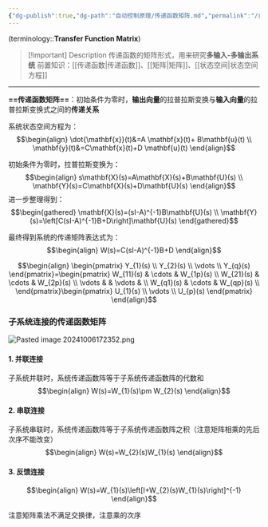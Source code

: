 ```yaml
---
{"dg-publish":true,"dg-path":"自动控制原理/传递函数矩阵.md","permalink":"/自动控制原理/传递函数矩阵/","dgPassFrontmatter":true,"noteIcon":"","created":"2024-09-04T11:35:03.089+08:00","updated":"2024-10-06T17:24:05.889+08:00"}
---
```



(terminology::**Transfer Function Matrix**)
>[!important] Description
>传递函数的矩阵形式，用来研究**多输入-多输出系统**
>前置知识：[[传递函数\|传递函数]]、[[矩阵\|矩阵]]、[[状态空间\|状态空间方程]]


***
**==传递函数矩阵==**：初始条件为零时，**输出向量**的拉普拉斯变换与**输入向量**的拉普拉斯变换式之间的**传递关系**

系统状态空间方程为：
$$\begin{align}
\dot{\mathbf{x}}(t)&=A \mathbf{x}(t)+ B\mathbf{u}(t) \\
\mathbf{y}(t)&=C\mathbf{x}(t)+D \mathbf{u}(t)
\end{align}$$

初始条件为零时，拉普拉斯变换为：
$$\begin{align}
s\mathbf{X}(s)=A\mathbf{X}(s)+B\mathbf{U}(s) \\
\mathbf{Y}(s)=C\mathbf{X}(s)+D\mathbf{U}(s)
\end{align}$$
进一步整理得到：
$$\begin{gathered}
\mathbf{X}(s)=(sI-A)^{-1}B\mathbf{U}(s) \\
\mathbf{Y}(s)=\left[C(sI-A)^{-1}B+D\right]\mathbf{U}(s)
\end{gathered}$$

最终得到系统的传递矩阵表达式为：
$$\begin{align}
W(s)=C(sI-A)^{-1}B+D
\end{align}$$

$$\begin{align}
\begin{pmatrix}
Y_{1}(s) \\
Y_{2}(s) \\
\vdots \\
Y_{q}(s)
\end{pmatrix}=\begin{pmatrix}
 W_{11}(s) &  \cdots & W_{1p}(s) \\
 W_{21}(s) &  \cdots & W_{2p}(s) \\
\vdots    &  & \vdots  &  \\
 W_{q1}(s) &  \cdots & W_{qp}(s) \\
\end{pmatrix}\begin{pmatrix}
U_{1}(s) \\
\vdots \\
U_{p}(s)
\end{pmatrix}
\end{align}$$

### 子系统连接的传递函数矩阵
![Pasted image 20241006172352.png](/img/user/%E5%8A%9F%E8%83%BD%E6%80%A7%E6%96%87%E4%BB%B6%E5%A4%B9/%E8%BD%BD%E5%85%A5%E7%9A%84%E5%AA%92%E4%BD%93%E8%B5%84%E6%BA%90/Pasted%20image%2020241006172352.png)

#### 1. 并联连接
子系统并联时，系统传递函数阵等于子系统传递函数阵的代数和
$$\begin{align}
W(s)=W_{1}(s)\pm W_{2}(s)
\end{align}$$

#### 2. 串联连接
子系统串联时，系统传递函数阵等于子系统传递函数阵之积（注意矩阵相乘的先后次序不能改变）
$$\begin{align}
W(s)=W_{2}(s)W_{1}(s)
\end{align}$$

#### 3. 反馈连接
$$\begin{align}
W(s)=W_{1}(s)\left[I+W_{2}(s)W_{1}(s)\right]^{-1}
\end{align}$$

注意矩阵乘法不满足交换律，注意乘的次序

